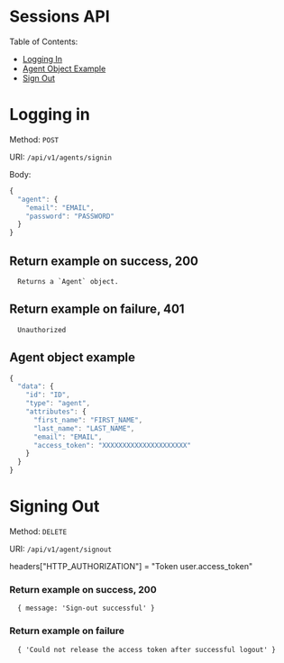 # Sessions API

Table of Contents:

- [Logging In](#logging-in)
- [Agent Object Example](#agent-object-example)
- [Sign Out](#signing-out)

# Logging in

Method: `POST`

URI: `/api/v1/agents/signin`

Body:

```javascript
{
  "agent": {
    "email": "EMAIL",
    "password": "PASSWORD"
  }
}
```

## Return example on success, 200

```
  Returns a `Agent` object.

```

## Return example on failure, 401

```
  Unauthorized

```


## Agent object example

```javascript
{
  "data": {
    "id": "ID",
    "type": "agent",
    "attributes": {
      "first_name": "FIRST_NAME",
      "last_name": "LAST_NAME",
      "email": "EMAIL",
      "access_token": "XXXXXXXXXXXXXXXXXXXXX"
    }
  }
}
```

# Signing Out

Method: `DELETE`

URI: `/api/v1/agent/signout`

headers["HTTP_AUTHORIZATION"] = "Token user.access_token"

### Return example on success, 200

```
  { message: 'Sign-out successful' }

```

### Return example on failure

```
  { 'Could not release the access token after successful logout' }
```
